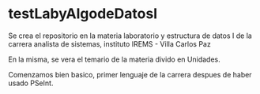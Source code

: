 # testLabyAlgodeDatosI

Se crea el repositorio en la materia laboratorio y estructura de datos I de la carrera analista de sistemas, instituto IREMS - Villa Carlos Paz

En la misma, se vera el temario de la materia divido en Unidades. 

Comenzamos bien basico, primer lenguaje de la carrera despues de haber usado PSeInt.

